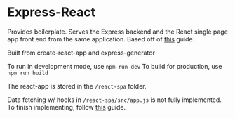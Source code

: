 # Express-React

Provides boilerplate. Serves the Express backend and the React single page app front end from the same application.
Based off of [this](https://medium.com/@lowewenzel/serving-express-with-a-react-single-page-app-within-the-same-application-c168f1c44201) guide.

Built from create-react-app and express-generator

To run in development mode, use `npm run dev`
To build for production, use `npm run build`

The react-app is stored in the `/react-spa` folder.

Data fetching w/ hooks in `/react-spa/src/app.js` is not fully implemented. To finish implementing, follow [this](https://www.robinwieruch.de/react-hooks-fetch-data) guide.
